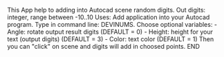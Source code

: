 This App help to adding into Autocad scene random digits.
Out digits: integer, range between -10..10
Uses:
Add application into your Autocad program.
Type in command line: DEVINUMS.
    Choose optional variables:
        - Angle: rotate output result digits (DEFAULT = 0)
        - Height: height for your text (output digits) (DEFAULT = 3)
        - Color: text color (DEFAULT = 1)
    Then you can "click" on scene and digits will add in choosed points.
END